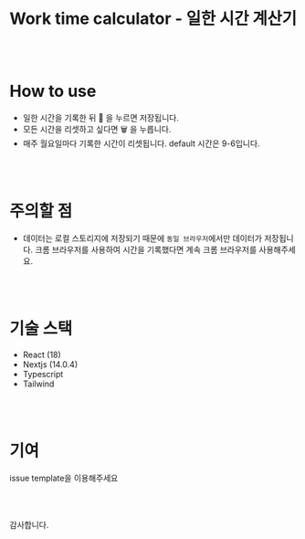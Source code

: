 # Work time calculator - 일한 시간 계산기

<br/>
<br/>

# How to use

- 일한 시간을 기록한 뒤 💾 을 누르면 저장됩니다.
- 모든 시간을 리셋하고 싶다면 🗑️ 을 누릅니다.
- 매주 월요일마다 기록한 시간이 리셋됩니다. default 시간은 9-6입니다.

<br/>
<br/>

# 주의할 점

- 데이터는 로컬 스토리지에 저장되기 때문에 `동일 브라우저`에서만 데이터가 저장됩니다. 크롬 브라우저를 사용하여 시간을 기록했다면 계속 크롬 브라우저를 사용해주세요.

<br/>
<br/>

# 기술 스택

- React (18)
- Nextjs (14.0.4)
- Typescript
- Tailwind

<br/>
<br/>

# 기여

issue template을 이용해주세요

<br/>
<br/>

감사합니다.
